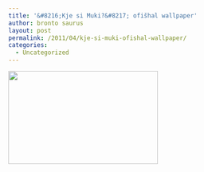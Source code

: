 ```yaml
---
title: '&#8216;Kje si Muki?&#8217; ofišhal wallpaper'
author: bronto saurus
layout: post
permalink: /2011/04/kje-si-muki-ofishal-wallpaper/
categories:
  - Uncategorized
---
```

<a href="http://brontosaurusrex.69.mu/2011/04/kje-si-muki-ofishal-wallpaper/kjesimuki/" rel="attachment wp-att-1465"><img src="http://brontosaurusrex.69.mu/wp-content/uploads/2011/04/kjeSiMuki-300x187.png" alt="" title="kjeSiMuki" width="300" height="187" class="aligncenter size-medium wp-image-1465" /></a>